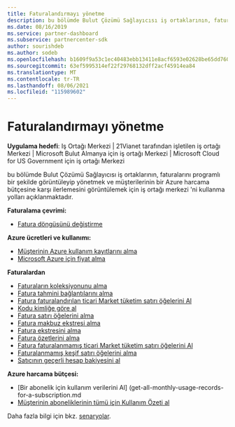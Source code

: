 ```yaml
---
title: Faturalandırmayı yönetme
description: bu bölümde Bulut Çözümü Sağlayıcısı iş ortaklarının, faturalarını programlı bir şekilde görüntüleyip yönetmek ve müşterilerinin bir Azure harcama bütçesine karşı ilerlemesini görüntülemek için iş ortağı merkezini kullanma yolları açıklanmaktadır.
ms.date: 08/16/2019
ms.service: partner-dashboard
ms.subservice: partnercenter-sdk
author: sourishdeb
ms.author: sodeb
ms.openlocfilehash: b1609f9a53c1ec40483ebb13411e8acf6593e02628be65dd760984579f88b848
ms.sourcegitcommit: 63ef5995314ef22f29768132dff2acf45914ea84
ms.translationtype: MT
ms.contentlocale: tr-TR
ms.lasthandoff: 08/06/2021
ms.locfileid: "115989602"
---
```

# <a name="manage-billing"></a>Faturalandırmayı yönetme

**Uygulama hedefi**: Iş Ortağı Merkezi | 21Vianet tarafından işletilen iş ortağı Merkezi | Microsoft Bulut Almanya için iş ortağı Merkezi | Microsoft Cloud for US Government için iş ortağı Merkezi

bu bölümde Bulut Çözümü Sağlayıcısı iş ortaklarının, faturalarını programlı bir şekilde görüntüleyip yönetmek ve müşterilerinin bir Azure harcama bütçesine karşı ilerlemesini görüntülemek için iş ortağı merkezi 'ni kullanma yolları açıklanmaktadır.

**Faturalama çevrimi:**
- [Fatura döngüsünü değiştirme](change-the-billing-cycle.md)

**Azure ücretleri ve kullanımı:**
- [Müşterinin Azure kullanım kayıtlarını alma](get-a-customer-s-utilization-record-for-azure.md)
- [Microsoft Azure için fiyat alma](get-prices-for-microsoft-azure.md)

**Faturalardan**
- [Faturaların koleksiyonunu alma](get-a-collection-of-invoices.md)
- [Fatura tahmini bağlantılarını alma](get-invoice-estimate-links.md)
- [Fatura faturalandırılan ticari Market tüketim satırı öğelerini Al](get-invoice-billed-consumption-lineitems.md)
- [Kodu kimliğe göre al](get-invoice-by-id.md)
- [Fatura satırı öğelerini alma](get-invoiceline-items.md)
- [Fatura makbuz ekstresi alma](get-invoice-receipt-statement.md)
- [Fatura ekstresini alma](get-invoice-statement.md)
- [Fatura özetlerini alma](get-invoice-summaries.md)
- [Fatura faturalanmamış ticari Market tüketim satırı öğelerini Al](get-invoice-unbilled-consumption-lineitems.md)
- [Faturalanmamış keşif satırı öğelerini alma](get-invoice-unbilled-recon-lineitems.md)
- [Satıcının geçerli hesap bakiyesini al](get-the-reseller-s-current-account-balance.md)

**Azure harcama bütçesi:**
- [Bir abonelik için kullanım verilerini Al] (get-all-monthly-usage-records-for-a-subscription.md
- [Müşterinin aboneliklerinin tümü için Kullanım Özeti al](get-a-customer-usage-summary.md)

Daha fazla bilgi için bkz. [senaryolar](scenarios.md).

